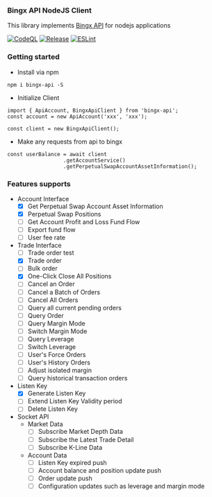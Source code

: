 ### Bingx API NodeJS Client
This library implements [Bingx API](https://bingx-api.github.io/docs/#/swapV2/introduce) for nodejs applications

[![CodeQL](https://github.com/singlesly/bingx-api/actions/workflows/codeql.yml/badge.svg)](https://github.com/singlesly/bingx-api/actions/workflows/codeql.yml)
[![Release](https://github.com/singlesly/bingx-api/actions/workflows/release.yml/badge.svg)](https://github.com/singlesly/bingx-api/actions/workflows/release.yml)
[![ESLint](https://github.com/singlesly/bingx-api/actions/workflows/eslint.yml/badge.svg?branch=main)](https://github.com/singlesly/bingx-api/actions/workflows/eslint.yml)

### Getting started
* Install via npm
```shell
npm i bingx-api -S
```
* Initialize Client
```shell
import { ApiAccount, BingxApiClient } from 'bingx-api';
const account = new ApiAccount('xxx', 'xxx');

const client = new BingxApiClient();
```

* Make any requests from api to bingx
```shell
const userBalance = await client
                  .getAccountService()
                  .getPerpetualSwapAccountAssetInformation();
```

### Features supports

* Account Interface
    - [x] Get Perpetual Swap Account Asset Information
    - [x] Perpetual Swap Positions
    - [ ] Get Account Profit and Loss Fund Flow
    - [ ] Export fund flow
    - [ ] User fee rate
* Trade Interface
    - [ ] Trade order test
    - [x] Trade order
    - [ ] Bulk order
    - [x] One-Click Close All Positions
    - [ ] Cancel an Order
    - [ ] Cancel a Batch of Orders
    - [ ] Cancel All Orders
    - [ ] Query all current pending orders
    - [ ] Query Order
    - [ ] Query Margin Mode
    - [ ] Switch Margin Mode
    - [ ] Query Leverage
    - [ ] Switch Leverage
    - [ ] User's Force Orders
    - [ ] User's History Orders
    - [ ] Adjust isolated margin
    - [ ] Query historical transaction orders
* Listen Key
    - [x] Generate Listen Key
    - [ ] Extend Listen Key Validity period
    - [ ] Delete Listen Key
* Socket API
    * Market Data
        - [ ] Subscribe Market Depth Data
        - [ ] Subscribe the Latest Trade Detail
        - [ ] Subscribe K-Line Data
    * Account Data
        - [ ] Listen Key expired push
        - [ ] Account balance and position update push
        - [ ] Order update push
        - [ ] Configuration updates such as leverage and margin mode
